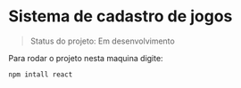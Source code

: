 # Sistema de cadastro de jogos

>Status do projeto: Em desenvolvimento

Para rodar o projeto nesta maquina digite:

```
npm intall react
```

